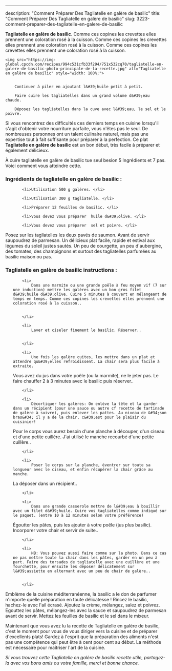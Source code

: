 ---
description: "Comment Préparer Des Tagliatelle en galère de basilic"
title: "Comment Préparer Des Tagliatelle en galère de basilic"
slug: 3223-comment-preparer-des-tagliatelle-en-galere-de-basilic

<p>
	<strong>Tagliatelle en galère de basilic</strong>. 
	Comme ces copines les crevettes elles prennent une coloration rosé à la cuisson. Comme ces copines les crevettes elles prennent une coloration rosé à la cuisson. Comme ces copines les crevettes elles prennent une coloration rosé à la cuisson.
</p>
<p>
	
	<img src="https://img-global.cpcdn.com/recipes/994c531cfb33f294/751x532cq70/tagliatelle-en-galere-de-basilic-photo-principale-de-la-recette.jpg" alt="Tagliatelle en galère de basilic" style="width: 100%;">
	
	
		Continuer à piler en ajoutant l&#39;huile petit à petit.
	
		Faire cuire les tagliatelles dans un grand volume d&#39;eau chaude.
	
		Déposez les tagliatelles dans la cuve avec l&#39;eau, le sel et le poivre.
	
</p>

Si vous rencontrez des difficultés ces derniers temps en cuisine lorsqu'il s'agit d'obtenir votre nourriture parfaite, vous n'êtes pas le seul. De nombreuses personnes ont un talent culinaire naturel, mais pas une expertise tout à fait suffisante pour préparer à la perfection. Ce plat <strong> Tagliatelle en galère de basilic </strong> est un bon début, très facile à préparer et également délicieux.

<!--inarticleads1-->

À cuire tagliatelle en galère de basilic tue seul besion 5 Ingrédients et 7 pas. Voici comment vous atteindre cette.

<h3>Ingrédients de tagliatelle en galère de basilic :</h3>

<ol>
	
		<li>Utilisation 500 g galères. </li>
	
		<li>Utilisation 300 g tagliatelle. </li>
	
		<li>Préparer 12 feuilles de basilic. </li>
	
		<li>Vous devez vous préparer  huile d&#39;olive. </li>
	
		<li>Vous devez vous préparer  sel et poivre. </li>
	
</ol>

Posez sur les tagliatelles les deux pavés de saumon. Avant de servir saupoudrez de parmesan. Un délicieux plat facile, rapide et estival aux légumes du soleil justes sautés. Un peu de courgette, un peu d&#39;aubergine, des tomates, des champignons et surtout des tagliatelles parfumées au basilic maison ou pas. 

<!--inarticleads2-->

<h3>Tagliatelle en galère de basilic instructions :</h3>

<ol>
	
		<li>
			Dans une marmite ou une grande poêle à feu moyen vif (7 sur une induction) mettre les galères avec un bon gros filet d&#39;huile d&#39;olive. Cuire 5 minutes à couvert en mélangeant de temps en temps. Comme ces copines les crevettes elles prennent une coloration rosé à la cuisson..
			
			
		</li>
	
		<li>
			Laver et ciseler finement le basilic. Réserver..
			
			
		</li>
	
		<li>
			Une fois les galère cuites, les mettre dans un plat et attendre qu&#39;elles refroidissent. La chair sera plus facile à extraite.
Vous avez du jus dans votre poêle (ou la marmite), ne le jeter pas. Le faire chauffer 2 à 3 minutes avec le basilic puis réserver..
			
			
		</li>
	
		<li>
			Décortiquer les galères: On enlève la tête et la garder dans un récipient (pour une sauce ou autre cf recette de tartinade de galère à suivre), puis enlever les pattes. Au niveau de &#34;son bras&#34; il y a de la chair, c&#39;est pour le plaisir du cuisinier! 
Pour le corps vous aurez besoin d&#39;une planche à découper, d&#39;un ciseau et d&#39;une petite cuillère. J&#39;ai utilisé le manche recourbé d&#39;une petite cuillère..
			
			
		</li>
	
		<li>
			Poser le corps sur la planche, éventrer sur toute sa longueur avec le ciseau, et enfin récupérer la chair grâce au manche. 
La déposer dans un récipient..
			
			
		</li>
	
		<li>
			Dans une grande casserole mettre de l&#39;eau à bouillir avec un filet d&#39;huile. Cuire vos tagliatelles comme indiqué sur le paquet. (entre 10 à 12 minutes selon votre préférence)
Égoutter les pâtes, puis les ajouter à votre poêle (jus plus basilic). Incorporer votre chair et servir de suite..
			
			
		</li>
	
		<li>
			NB: Vous pouvez aussi faire comme sur la photo. Dans ce cas ne pas mettre toute la chair dans les pâtes, garder en un peu à part. Faire des torsades de tagliatelle avec une cuillère et une fourchette, pour ensuite les déposer délicatement sur l&#39;assiette en alternant avec un peu de chair de galère..
			
			
		</li>
	
</ol>

Emblème de la cuisine méditerranéenne, la basilic a le don de parfumer n&#39;importe quelle préparation en toute délicatesse ! Rincez le basilic, hachez-le avec l&#39;ail écrasé. Ajoutez la crème, mélangez, salez et poivrez. Egouttez les pâtes, mélangez-les avec la sauce et saupoudrez de parmesan avant de servir. Mettez les feuilles de basilic et le sel dans le mixeur. 

<!--inarticleads1-->

<p>
Maintenant que vous avez lu la recette de Tagliatelle en galère de basilic, c'est le moment pour vous de vous diriger vers la cuisine et de préparer d'excellents plats! Gardez à l'esprit que la préparation des aliments n'est pas une compétence qui peut être à cent pour cent au début. La méthode est nécessaire pour maîtriser l'art de la cuisine.
</p>

<p>
<i>Si vous trouvez cette Tagliatelle en galère de basilic recette utile, partagez-la avec vos bons amis ou votre famille, merci et bonne chance.</i>
</p>
